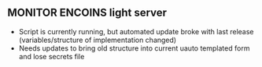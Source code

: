 ## MONITOR ENCOINS light server
* Script is currently running, but automated update broke with last release (variables/structure of implementation changed)
* Needs updates to bring old structure into current uauto templated form and lose secrets file

